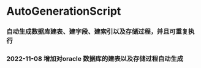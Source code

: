 # AutoGenerationScript
### 自动生成数据库建表、建字段、建索引以及存储过程，并且可重复执行
### 2022-11-08 增加对oracle 数据库的建表以及存储过程自动生成
